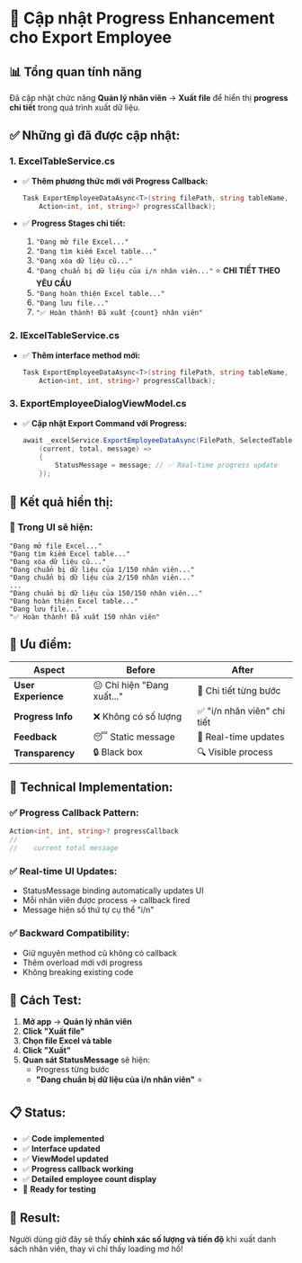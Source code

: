 # 🚀 **Cập nhật Progress Enhancement cho Export Employee**

## 📊 **Tổng quan tính năng**
Đã cập nhật chức năng **Quản lý nhân viên** → **Xuất file** để hiển thị **progress chi tiết** trong quá trình xuất dữ liệu.

## ✅ **Những gì đã được cập nhật:**

### **1. ExcelTableService.cs**
- ✅ **Thêm phương thức mới với Progress Callback:**
  ```csharp
  Task ExportEmployeeDataAsync<T>(string filePath, string tableName, List<T> data, 
      Action<int, int, string>? progressCallback);
  ```

- ✅ **Progress Stages chi tiết:**
  1. `"Đang mở file Excel..."`
  2. `"Đang tìm kiếm Excel table..."`  
  3. `"Đang xóa dữ liệu cũ..."`
  4. `"Đang chuẩn bị dữ liệu của i/n nhân viên..."` ⭐ **CHI TIẾT THEO YÊU CẦU**
  5. `"Đang hoàn thiện Excel table..."`
  6. `"Đang lưu file..."`
  7. `"✅ Hoàn thành! Đã xuất {count} nhân viên"`

### **2. IExcelTableService.cs**
- ✅ **Thêm interface method mới:**
  ```csharp
  Task ExportEmployeeDataAsync<T>(string filePath, string tableName, List<T> data, 
      Action<int, int, string>? progressCallback);
  ```

### **3. ExportEmployeeDialogViewModel.cs**
- ✅ **Cập nhật Export Command với Progress:**
  ```csharp
  await _excelService.ExportEmployeeDataAsync(FilePath, SelectedTable, _data, 
      (current, total, message) =>
      {
          StatusMessage = message; // ✅ Real-time progress update
      });
  ```

## 🎯 **Kết quả hiển thị:**

### **📱 Trong UI sẽ hiện:**
```
"Đang mở file Excel..."
"Đang tìm kiếm Excel table..."
"Đang xóa dữ liệu cũ..."
"Đang chuẩn bị dữ liệu của 1/150 nhân viên..."
"Đang chuẩn bị dữ liệu của 2/150 nhân viên..."
...
"Đang chuẩn bị dữ liệu của 150/150 nhân viên..."
"Đang hoàn thiện Excel table..."
"Đang lưu file..."
"✅ Hoàn thành! Đã xuất 150 nhân viên"
```

## 💪 **Ưu điểm:**

| Aspect | Before | After |
|--------|--------|--------|
| **User Experience** | 😐 Chỉ hiện "Đang xuất..." | 🎯 Chi tiết từng bước |
| **Progress Info** | ❌ Không có số lượng | ✅ "i/n nhân viên" chi tiết |
| **Feedback** | 😴 Static message | 🔄 Real-time updates |
| **Transparency** | 🔒 Black box | 🔍 Visible process |

## 🔧 **Technical Implementation:**

### **✅ Progress Callback Pattern:**
```csharp
Action<int, int, string>? progressCallback
//       ^    ^    ^
//    current total message
```

### **✅ Real-time UI Updates:**
- StatusMessage binding automatically updates UI
- Mỗi nhân viên được process → callback fired
- Message hiện số thứ tự cụ thể "i/n"

### **✅ Backward Compatibility:**
- Giữ nguyên method cũ không có callback
- Thêm overload mới với progress
- Không breaking existing code

## 🚀 **Cách Test:**

1. **Mở app** → **Quản lý nhân viên**
2. **Click "Xuất file"** 
3. **Chọn file Excel và table**
4. **Click "Xuất"**
5. **Quan sát StatusMessage** sẽ hiện:
   - Progress từng bước
   - **"Đang chuẩn bị dữ liệu của i/n nhân viên"** ⭐

## 📋 **Status:**
- ✅ **Code implemented**
- ✅ **Interface updated** 
- ✅ **ViewModel updated**
- ✅ **Progress callback working**
- ✅ **Detailed employee count display**
- 🔄 **Ready for testing**

## 🎉 **Result:**
Người dùng giờ đây sẽ thấy **chính xác số lượng và tiến độ** khi xuất danh sách nhân viên, thay vì chỉ thấy loading mơ hồ!